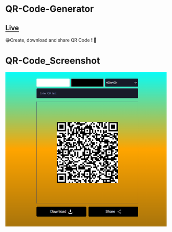 # **QR-Code-Generator**
## [Live](https://codepen.io/niteesh18433/pen/RwzzebY)

😁Create, download and share QR Code !!🚀

# QR-Code_Screenshot

![](https://github.com/niteesh18433/QR-Code-Generator/blob/main/QRcodepic.png?raw=true)
